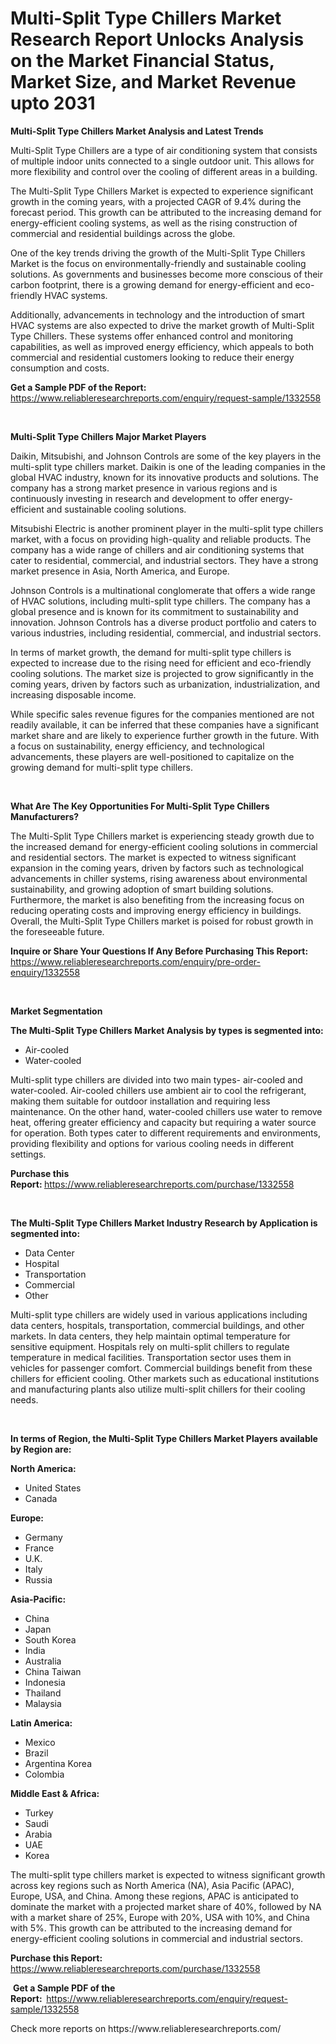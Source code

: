 <p><h1>Multi-Split Type Chillers Market Research Report Unlocks Analysis on the Market Financial Status, Market Size, and Market Revenue upto 2031</h1></p><p><strong>Multi-Split Type Chillers Market Analysis and Latest Trends</strong></p>
<p><p>Multi-Split Type Chillers are a type of air conditioning system that consists of multiple indoor units connected to a single outdoor unit. This allows for more flexibility and control over the cooling of different areas in a building.</p><p>The Multi-Split Type Chillers Market is expected to experience significant growth in the coming years, with a projected CAGR of 9.4% during the forecast period. This growth can be attributed to the increasing demand for energy-efficient cooling systems, as well as the rising construction of commercial and residential buildings across the globe.</p><p>One of the key trends driving the growth of the Multi-Split Type Chillers Market is the focus on environmentally-friendly and sustainable cooling solutions. As governments and businesses become more conscious of their carbon footprint, there is a growing demand for energy-efficient and eco-friendly HVAC systems.</p><p>Additionally, advancements in technology and the introduction of smart HVAC systems are also expected to drive the market growth of Multi-Split Type Chillers. These systems offer enhanced control and monitoring capabilities, as well as improved energy efficiency, which appeals to both commercial and residential customers looking to reduce their energy consumption and costs.</p></p>
<p><strong>Get a Sample PDF of the Report:&nbsp;</strong> <a href="https://www.reliableresearchreports.com/enquiry/request-sample/1332558">https://www.reliableresearchreports.com/enquiry/request-sample/1332558</a></p>
<p>&nbsp;</p>
<p><strong>Multi-Split Type Chillers Major Market Players</strong></p>
<p><p>Daikin, Mitsubishi, and Johnson Controls are some of the key players in the multi-split type chillers market. Daikin is one of the leading companies in the global HVAC industry, known for its innovative products and solutions. The company has a strong market presence in various regions and is continuously investing in research and development to offer energy-efficient and sustainable cooling solutions.</p><p>Mitsubishi Electric is another prominent player in the multi-split type chillers market, with a focus on providing high-quality and reliable products. The company has a wide range of chillers and air conditioning systems that cater to residential, commercial, and industrial sectors. They have a strong market presence in Asia, North America, and Europe.</p><p>Johnson Controls is a multinational conglomerate that offers a wide range of HVAC solutions, including multi-split type chillers. The company has a global presence and is known for its commitment to sustainability and innovation. Johnson Controls has a diverse product portfolio and caters to various industries, including residential, commercial, and industrial sectors.</p><p>In terms of market growth, the demand for multi-split type chillers is expected to increase due to the rising need for efficient and eco-friendly cooling solutions. The market size is projected to grow significantly in the coming years, driven by factors such as urbanization, industrialization, and increasing disposable income.</p><p>While specific sales revenue figures for the companies mentioned are not readily available, it can be inferred that these companies have a significant market share and are likely to experience further growth in the future. With a focus on sustainability, energy efficiency, and technological advancements, these players are well-positioned to capitalize on the growing demand for multi-split type chillers.</p></p>
<p>&nbsp;</p>
<p><strong>What Are The Key Opportunities For Multi-Split Type Chillers Manufacturers?</strong></p>
<p><p>The Multi-Split Type Chillers market is experiencing steady growth due to the increased demand for energy-efficient cooling solutions in commercial and residential sectors. The market is expected to witness significant expansion in the coming years, driven by factors such as technological advancements in chiller systems, rising awareness about environmental sustainability, and growing adoption of smart building solutions. Furthermore, the market is also benefiting from the increasing focus on reducing operating costs and improving energy efficiency in buildings. Overall, the Multi-Split Type Chillers market is poised for robust growth in the foreseeable future.</p></p>
<p><strong>Inquire or Share Your Questions If Any Before Purchasing This Report:</strong> <a href="https://www.reliableresearchreports.com/enquiry/pre-order-enquiry/1332558">https://www.reliableresearchreports.com/enquiry/pre-order-enquiry/1332558</a></p>
<p>&nbsp;</p>
<p><strong>Market Segmentation</strong></p>
<p><strong>The Multi-Split Type Chillers Market Analysis by types is segmented into:</strong></p>
<p><ul><li>Air-cooled</li><li>Water-cooled</li></ul></p>
<p><p>Multi-split type chillers are divided into two main types- air-cooled and water-cooled. Air-cooled chillers use ambient air to cool the refrigerant, making them suitable for outdoor installation and requiring less maintenance. On the other hand, water-cooled chillers use water to remove heat, offering greater efficiency and capacity but requiring a water source for operation. Both types cater to different requirements and environments, providing flexibility and options for various cooling needs in different settings.</p></p>
<p><strong>Purchase this Report:&nbsp;</strong><a href="https://www.reliableresearchreports.com/purchase/1332558">https://www.reliableresearchreports.com/purchase/1332558</a></p>
<p>&nbsp;</p>
<p><strong>The Multi-Split Type Chillers Market Industry Research by Application is segmented into:</strong></p>
<p><ul><li>Data Center</li><li>Hospital</li><li>Transportation</li><li>Commercial</li><li>Other</li></ul></p>
<p><p>Multi-split type chillers are widely used in various applications including data centers, hospitals, transportation, commercial buildings, and other markets. In data centers, they help maintain optimal temperature for sensitive equipment. Hospitals rely on multi-split chillers to regulate temperature in medical facilities. Transportation sector uses them in vehicles for passenger comfort. Commercial buildings benefit from these chillers for efficient cooling. Other markets such as educational institutions and manufacturing plants also utilize multi-split chillers for their cooling needs.</p></p>
<p>&nbsp;</p>
<p><strong>In terms of Region, the Multi-Split Type Chillers Market Players available by Region are:</strong></p>
<p>
    <p> <strong> North America: </strong>
        <ul>
            <li>United States</li>
            <li>Canada</li>
        </ul>
        </p> 
    <p> <strong> Europe: </strong>
        <ul>
            <li>Germany</li>
            <li>France</li>
            <li>U.K.</li>
            <li>Italy</li>
            <li>Russia</li>
        </ul>
        </p> 
    <p> <strong> Asia-Pacific: </strong>
        <ul>
            <li>China</li>
            <li>Japan</li>
            <li>South Korea</li>
            <li>India</li>
            <li>Australia</li>
            <li>China Taiwan</li>
            <li>Indonesia</li>
            <li>Thailand</li>
            <li>Malaysia</li>
        </ul>
        </p> 
    <p> <strong> Latin America: </strong>
        <ul>
            <li>Mexico</li>
            <li>Brazil</li>
            <li>Argentina Korea</li>
            <li>Colombia</li>
        </ul>
        </p> 
    <p> <strong> Middle East & Africa: </strong>
        <ul>
            <li>Turkey</li>
            <li>Saudi</li>
            <li>Arabia</li>
            <li>UAE</li>
            <li>Korea</li>
        </ul>
    </p>
    </p>
<p><p>The multi-split type chillers market is expected to witness significant growth across key regions such as North America (NA), Asia Pacific (APAC), Europe, USA, and China. Among these regions, APAC is anticipated to dominate the market with a projected market share of 40%, followed by NA with a market share of 25%, Europe with 20%, USA with 10%, and China with 5%. This growth can be attributed to the increasing demand for energy-efficient cooling solutions in commercial and industrial sectors.</p></p>
<p><strong>Purchase this Report: </strong><a href="https://www.reliableresearchreports.com/purchase/1332558">https://www.reliableresearchreports.com/purchase/1332558</a></p>
<p>&nbsp;<strong>Get a Sample PDF of the Report:&nbsp;&nbsp;</strong><a href="https://www.reliableresearchreports.com/enquiry/request-sample/1332558">https://www.reliableresearchreports.com/enquiry/request-sample/1332558</a></p>
<p><strong></strong></p>
<p>Check more reports on https://www.reliableresearchreports.com/</p>